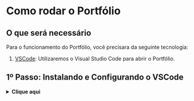 # Como rodar o Portfólio

## O que será necessário
Para o funcionamento do Portfólio, você precisara da seguinte tecnologia:

1. [VSCode](https://code.visualstudio.com/Download): Utilizaremos o Visual Studio Code para abrir o Portfólio.

## 1º Passo: Instalando e Configurando o VSCode

<details>
  <summary><b>Clique aqui</b></summary>
  Para configurar o VSCode siga os seguintes passos:

  Logo após baixar e instalar o Visual Studio Code no seu computador, você irá abri-lo, ao abrir o programa você ira se deparar com a seguinte tela: <br> <img src"https://media.discordapp.net/attachments/1169661487615311955/1239273379236806726/image.png?ex=664252c6&is=66410146&hm=09cafeb0687e1dd270079c385c1eca413de56c564dac0af5d21ef32db0cd4408&=&format=webp&quality=lossless&width=1112&height=658">

</details>
<br>

